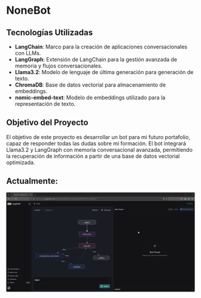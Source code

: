 # NoneBot

## Tecnologías Utilizadas

- **LangChain**: Marco para la creación de aplicaciones conversacionales con LLMs.
- **LangGraph**: Extensión de LangChain para la gestión avanzada de memoria y flujos conversacionales.
- **Llama3.2**: Modelo de lenguaje de última generación para generación de texto.
- **ChromaDB**: Base de datos vectorial para almacenamiento de embeddings.
- **nomic-embed-text**: Modelo de embeddings utilizado para la representación de texto.

## Objetivo del Proyecto

El objetivo de este proyecto es desarrollar un bot para mi futuro portafolio, capaz de responder todas las dudas sobre mi formación. El bot integrará Llama3.2 y LangGraph con memoria conversacional avanzada, permitiendo la recuperación de información a partir de una base de datos vectorial optimizada.

## Actualmente:

![Captura de pantalla del proyecto](./static/screenshot_13012025_122759.jpg)
